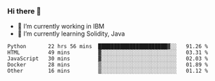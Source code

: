 ### Hi there 👋

<!--
**mathcodeman/mathcodeman** is a ✨ _special_ ✨ repository because its `README.md` (this file) appears on your GitHub profile.

Here are some ideas to get you started:

- 🔭 I’m currently working on ...
- 🌱 I’m currently learning ...
- 👯 I’m looking to collaborate on ...
- 🤔 I’m looking for help with ...
- 💬 Ask me about ...
- 📫 How to reach me: ...
- 😄 Pronouns: ...
- ⚡ Fun fact: ...
-->

- 🔭 I’m currently working in IBM
- 🌱 I’m currently learning Solidity, Java

<!--START_SECTION:waka-->

```text
Python       22 hrs 56 mins  ██████████████████████▓░░   91.26 %
HTML         49 mins         ▓░░░░░░░░░░░░░░░░░░░░░░░░   03.31 %
JavaScript   30 mins         ▓░░░░░░░░░░░░░░░░░░░░░░░░   02.03 %
Docker       28 mins         ▒░░░░░░░░░░░░░░░░░░░░░░░░   01.89 %
Other        16 mins         ▒░░░░░░░░░░░░░░░░░░░░░░░░   01.12 %
```

<!--END_SECTION:waka-->
